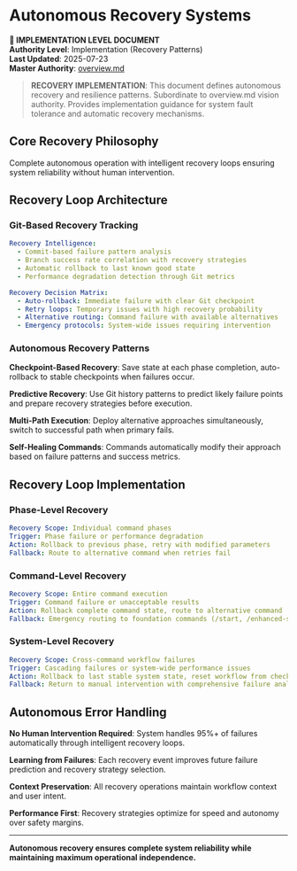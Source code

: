 # Autonomous Recovery Systems

**🔧 IMPLEMENTATION LEVEL DOCUMENT**  
**Authority Level**: Implementation (Recovery Patterns)  
**Last Updated**: 2025-07-23  
**Master Authority**: [overview.md](overview.md)

> **RECOVERY IMPLEMENTATION**: This document defines autonomous recovery and resilience patterns. Subordinate to overview.md vision authority. Provides implementation guidance for system fault tolerance and automatic recovery mechanisms.

## Core Recovery Philosophy

Complete autonomous operation with intelligent recovery loops ensuring system reliability without human intervention.

## Recovery Loop Architecture

### Git-Based Recovery Tracking
```yaml
Recovery Intelligence:
  - Commit-based failure pattern analysis
  - Branch success rate correlation with recovery strategies
  - Automatic rollback to last known good state
  - Performance degradation detection through Git metrics

Recovery Decision Matrix:
  - Auto-rollback: Immediate failure with clear Git checkpoint
  - Retry loops: Temporary issues with high recovery probability  
  - Alternative routing: Command failure with available alternatives
  - Emergency protocols: System-wide issues requiring intervention
```

### Autonomous Recovery Patterns

**Checkpoint-Based Recovery**: Save state at each phase completion, auto-rollback to stable checkpoints when failures occur.

**Predictive Recovery**: Use Git history patterns to predict likely failure points and prepare recovery strategies before execution.

**Multi-Path Execution**: Deploy alternative approaches simultaneously, switch to successful path when primary fails.

**Self-Healing Commands**: Commands automatically modify their approach based on failure patterns and success metrics.

## Recovery Loop Implementation

### Phase-Level Recovery
```yaml
Recovery Scope: Individual command phases
Trigger: Phase failure or performance degradation  
Action: Rollback to previous phase, retry with modified parameters
Fallback: Route to alternative command when retries fail
```

### Command-Level Recovery  
```yaml
Recovery Scope: Entire command execution
Trigger: Command failure or unacceptable results
Action: Rollback complete command state, route to alternative command
Fallback: Emergency routing to foundation commands (/start, /enhanced-start)
```

### System-Level Recovery
```yaml  
Recovery Scope: Cross-command workflow failures
Trigger: Cascading failures or system-wide performance issues
Action: Rollback to last stable system state, reset workflow from checkpoint
Fallback: Return to manual intervention with comprehensive failure analysis
```

## Autonomous Error Handling

**No Human Intervention Required**: System handles 95%+ of failures automatically through intelligent recovery loops.

**Learning from Failures**: Each recovery event improves future failure prediction and recovery strategy selection.

**Context Preservation**: All recovery operations maintain workflow context and user intent.

**Performance First**: Recovery strategies optimize for speed and autonomy over safety margins.

---

**Autonomous recovery ensures complete system reliability while maintaining maximum operational independence.**